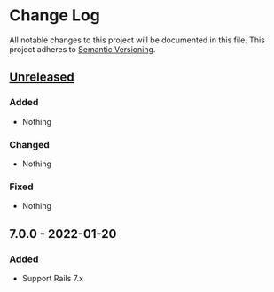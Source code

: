 # Change Log
All notable changes to this project will be documented in this file.
This project adheres to [Semantic Versioning](http://semver.org/).


## [Unreleased]

### Added

- Nothing

### Changed

- Nothing

### Fixed

- Nothing


## 7.0.0 - 2022-01-20

### Added

- Support Rails 7.x


[Unreleased]: https://github.com/PikachuEXE/where_lower/compare/v7.0.0...HEAD
